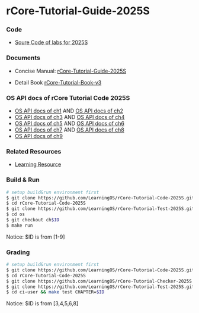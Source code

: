 # rCore-Tutorial-Guide-2025S

### Code
- [Soure Code of labs for 2025S](https://github.com/LearningOS/rCore-Tutorial-Code-2025S)
### Documents

- Concise Manual: [rCore-Tutorial-Guide-2025S](https://LearningOS.github.io/rCore-Tutorial-Guide-2025S/)

- Detail Book [rCore-Tutorial-Book-v3](https://rcore-os.github.io/rCore-Tutorial-Book-v3/)


### OS API docs of rCore Tutorial Code 2025S
- [OS API docs of ch1](https://learningos.github.io/rCore-Tutorial-Code-2025S/ch1/os/index.html)
  AND [OS API docs of ch2](https://learningos.github.io/rCore-Tutorial-Code-2025S/ch2/os/index.html)
- [OS API docs of ch3](https://learningos.github.io/rCore-Tutorial-Code-2025S/ch3/os/index.html)
  AND [OS API docs of ch4](https://learningos.github.io/rCore-Tutorial-Code-2025S/ch4/os/index.html)
- [OS API docs of ch5](https://learningos.github.io/rCore-Tutorial-Code-2025S/ch5/os/index.html)
  AND [OS API docs of ch6](https://learningos.github.io/rCore-Tutorial-Code-2025S/ch6/os/index.html)
- [OS API docs of ch7](https://learningos.github.io/rCore-Tutorial-Code-2025S/ch7/os/index.html)
  AND [OS API docs of ch8](https://learningos.github.io/rCore-Tutorial-Code-2025S/ch8/os/index.html)
- [OS API docs of ch9](https://learningos.github.io/rCore-Tutorial-Code-2025S/ch9/os/index.html)

### Related Resources
- [Learning Resource](https://github.com/LearningOS/rust-based-os-comp2022/blob/main/relatedinfo.md)


### Build & Run

```bash
# setup build&run environment first
$ git clone https://github.com/LearningOS/rCore-Tutorial-Code-2025S.git
$ cd rCore-Tutorial-Code-2025S
$ git clone https://github.com/LearningOS/rCore-Tutorial-Test-2025S.git user
$ cd os
$ git checkout ch$ID
$ make run
```
Notice: $ID is from [1-9]

### Grading

```bash
# setup build&run environment first
$ git clone https://github.com/LearningOS/rCore-Tutorial-Code-2025S.git
$ cd rCore-Tutorial-Code-2025S
$ git clone https://github.com/LearningOS/rCore-Tutorial-Checker-2025S.git ci-user
$ git clone https://github.com/LearningOS/rCore-Tutorial-Test-2025S.git ci-user/user
$ cd ci-user && make test CHAPTER=$ID
```
Notice: $ID is from [3,4,5,6,8]